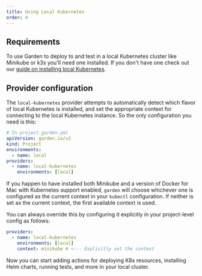 ```yaml
---
title: Using Local Kubernetes
order: 4
---
```


## Requirements

To use Garden to deploy to and test in a local Kubernetes cluster like Minikube or k3s you'll need one installed. If you don't have one check out our [guide on installing local Kubernetes](../../guides/install-local-kubernetes.md).

## Provider configuration

The `local-kubernetes` provider attempts to automatically detect which flavor of local Kubernetes is installed, and set the appropriate context for connecting to the local Kubernetes instance. So the only configuration you need is this:

```yaml
# In project.garden.yml
apiVersion: garden.io/v2
kind: Project
environments:
  - name: local
providers:
  - name: local-kubernetes
    environments: [local]
```

If you happen to have installed both Minikube and a version of Docker for Mac with Kubernetes support enabled, `garden` will choose whichever one is configured as the current context in your `kubectl` configuration. If neither is set as the current context, the first available context is used.

You can always override this by configuring it explicitly in your project-level config as follows:

```yaml
providers:
  - name: local-kubernetes
    environments: [local]
    context: minikube # <--- Explicitly set the context
```

Now you can start adding actions for deploying K8s resources, installing Helm charts, running tests, and more in your local cluster.
